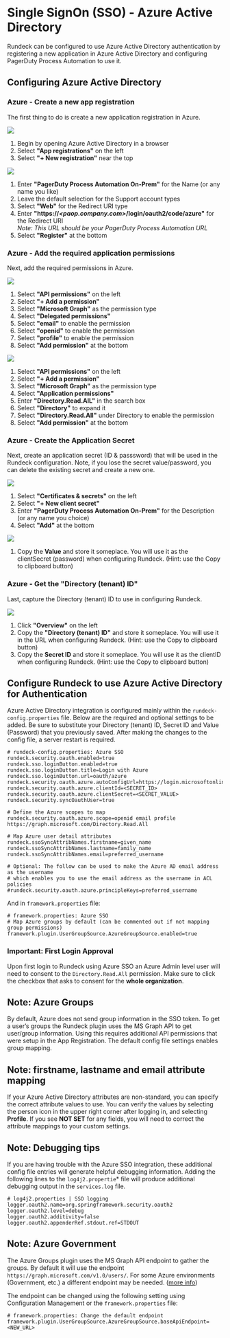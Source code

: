 # Single SignOn (SSO) - Azure Active Directory

Rundeck can be configured to use Azure Active Directory authentication by registering a new application in Azure Active Directory and configuring PagerDuty Process Automation to use it.

## Configuring Azure Active Directory

### Azure - Create a new app registration

The first thing to do is create a new application registration in Azure.

![](~@assets/img/sso-azure-01-appreg1.jpg)

1. Begin by opening Azure Active Directory in a browser
2. Select **"App registrations"** on the left
3. Select **"+ New registration"** near the top

![](~@assets/img/sso-azure-02-appreg2.jpg)

1. Enter **"PagerDuty Process Automation On-Prem"** for the Name (or any name you like)
2. Leave the default selection for the Support account types
3. Select **"Web"** for the Redirect URI type
4. Enter **"https://*<paop.company.com>*/login/oauth2/code/azure"** for the Redirect URI  
    *Note: This URL should be your PagerDuty Process Automation URL*
5. Select **"Register"** at the bottom

### Azure - Add the required application permissions

Next, add the required permissions in Azure.

![](~@assets/img/sso-azure-03-apiperm1.jpg)

1. Select **"API permissions"** on the left
2. Select **"+ Add a permission"**
3. Select **"Microsoft Graph"** as the permission type
4. Select **"Delegated permissions"**
5. Select **"email"** to enable the permission
6. Select **"openid"** to enable the permission
7. Select **"profile"** to enable the permission
8. Select **"Add permission"** at the bottom

![](~@assets/img/sso-azure-04-apiperm2.jpg)

1. Select **"API permissions"** on the left
2. Select **"+ Add a permission"**
3. Select **"Microsoft Graph"** as the permission type
4. Select **"Application permissions"**
5. Enter **"Directory.Read.AlL"** in the search box
6. Select **"Directory"** to expand it
7. Select **"Directory.Read.All"** under Directory to enable the permission
8. Select **"Add permission"** at the bottom

### Azure - Create the Application Secret

Next, create an application secret (ID & passsword) that will be used in the Rundeck configuration.  Note, if you lose the secret value/password, you can delete the existing secret and create a new one.

![](~@assets/img/sso-azure-05-secret1.jpg)

1. Select **"Certificates & secrets"** on the left
2. Select **"+ New client secret"**
3. Enter **"PagerDuty Process Automation On-Prem"** for the Description (or any name you choice)
4. Select **"Add"** at the bottom

![](~@assets/img/sso-azure-06-secret3.png)

1. Copy the **Value** and store it someplace. You will use it as the clientSecret (password) when configuring Rundeck. (Hint: use the Copy to clipboard button)

### Azure - Get the **"Directory (tenant) ID"**

Last, capture the Directory (tenant) ID to use in configuring Rundeck.

![](~@assets/img/sso-azure-07-dirid2.png)

1. Click **"Overview"** on the left
2. Copy the **"Directory (tenant) ID"** and store it someplace.  You will use it in the URL when configuring Rundeck. (Hint: use the Copy to clipboard button)
3. Copy the **Secret ID** and store it someplace. You will use it as the clientID when configuring Rundeck. (Hint: use the Copy to clipboard button)

## Configure Rundeck to use Azure Active Directory for Authentication

Azure Active Directory integration is configured mainly within the `rundeck-config.properties` file.  Below are the required and optional settings to be added. Be sure to substitute your Directory (tenant) ID, Secret ID and Value (Password) that you previously saved. After making the changes to the config file, a server restart is required.

```properties
# rundeck-config.properties: Azure SSO
rundeck.security.oauth.enabled=true
rundeck.sso.loginButton.enabled=true
rundeck.sso.loginButton.title=Login with Azure
rundeck.sso.loginButton.url=oauth/azure
rundeck.security.oauth.azure.autoConfigUrl=https://login.microsoftonline.com/<DIRECTORY_TENANT_ID>/v2.0
rundeck.security.oauth.azure.clientId=<SECRET_ID>
rundeck.security.oauth.azure.clientSecret=<SECRET_VALUE>
rundeck.security.syncOauthUser=true

# Define the Azure scopes to map
rundeck.security.oauth.azure.scope=openid email profile https://graph.microsoft.com/Directory.Read.All

# Map Azure user detail attributes
rundeck.ssoSyncAttribNames.firstname=given_name
rundeck.ssoSyncAttribNames.lastname=family_name
rundeck.ssoSyncAttribNames.email=preferred_username

# Optional: The follow can be used to make the Azure AD email address as the username
# which enables you to use the email address as the username in ACL policies
#rundeck.security.oauth.azure.principleKeys=preferred_username
```

And in `framework.properties` file:

```properties
# framework.properties: Azure SSO
# Map Azure groups by default (can be commented out if not mapping group permissions)
framework.plugin.UserGroupSource.AzureGroupSource.enabled=true
```
### Important: First Login Approval

Upon first login to Rundeck using Azure SSO an Azure Admin level user will need to consent to the `Directory.Read.All` permission. Make sure to click the checkbox that asks to consent for the **whole organization**.

## Note: Azure Groups

By default, Azure does not send group information in the SSO token. To get a user’s groups the Rundeck plugin uses the MS Graph API to get user/group information. Using this requires additional API permissions that were setup in the App Registration.  The default config file settings enables group mapping.

## Note: firstname, lastname and email attribute mapping

If your Azure Active Directory attributes are non-standard, you can specify the correct attribute values to use.  You can verify the values by selecting the person icon in the upper right corner after logging in, and selecting **Profile**.  If you see **NOT SET** for any fields, you will need to correct the attribute mappings to your custom settings.

## Note: Debugging tips

If you are having trouble with the Azure SSO integration, these additional config file entries will generate helpful debugging information.  Adding the following lines to the `log4j2.propertie`* file will produce additional debugging output in the `services.log` file.

```properties
# log4j2.properties | SSO logging
logger.oauth2.name=org.springframework.security.oauth2
logger.oauth2.level=debug
logger.oauth2.additivity=false
logger.oauth2.appenderRef.stdout.ref=STDOUT
```

## Note: Azure Government

The Azure Groups plugin uses the MS Graph API endpoint to gather the groups.  By default it will use the endpoint `https://graph.microsoft.com/v1.0/users/`.  For some Azure environments (Government, etc.) a different endpoint may be needed. ([more info](https://docs.microsoft.com/en-us/answers/questions/434905/microsoft-graph-api-for-azure-us-government-plan.html))  

The endpoint can be changed using the following setting using Configuration Management or the `framework.properties` file:

```properties
# framework.properties: Change the default endpoint
framework.plugin.UserGroupSource.AzureGroupSource.baseApiEndpoint=<NEW_URL>
```
